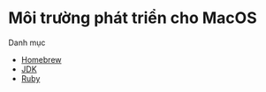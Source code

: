 # Môi trường phát triển cho MacOS

Danh mục

* [Homebrew](/moi-truong/home-brew.md)
* [JDK](/moi-truong/jdk.md)
* [Ruby](/moi-truong/ruby.md)

